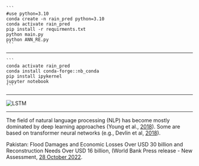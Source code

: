 ````
```
#use python=3.10
conda create -n rain_pred python=3.10
conda activate rain_pred
pip install -r requirments.txt
python main.py
python ANN_RE.py
```
````

-----

````
```
conda activate rain_pred
conda install conda-forge::nb_conda
pip install ipykernel
jupyter notebook
```
````

-----

![LSTM](https://github.com/irfan112/Enhancing-Heavy-Rainfall-Prediction/assets/34466333/d088144c-b64d-480d-bb18-406bae2cc81b)


-----
The field of natural language processing (NLP) has become mostly dominated by deep learning approaches
(Young et al., [2018](https://doi.org/10.1109/MCI.2018.2840738)).
Some are based on transformer neural networks
(e.g., Devlin et al, [2018](https://arxiv.org/abs/1810.04805)).


Pakistan: Flood Damages and Economic Losses Over USD 30 billion and Reconstruction Needs Over USD 16 billion, 
(World Bank Press release - New Assessment, [28 October 2022](https://doi.org/10.1109/MCI.2018.2840738](https://www.worldbank.org/en/news/press-release/2022/10/28/pakistan-flood-damages-and-economic-losses-over-usd-30-billion-and-reconstruction-needs-over-usd-16-billion-new-assessme)).


